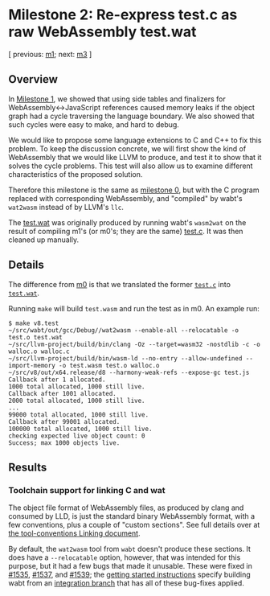 # Milestone 2: Re-express test.c as raw WebAssembly test.wat

[ previous: [m1](../m1/); next: [m3](../m3/) ]

## Overview

In [Milestone 1](../m1/), we showed that using side tables and
finalizers for WebAssembly<->JavaScript references caused memory leaks
if the object graph had a cycle traversing the language boundary.  We
also showed that such cycles were easy to make, and hard to debug.

We would like to propose some language extensions to C and C++ to fix
this problem.  To keep the discussion concrete, we will first show the
kind of WebAssembly that we would like LLVM to produce, and test it to
show that it solves the cycle problems.  This test will also allow us to
examine different characteristics of the proposed solution.

Therefore this milestone is the same as [milestone 0](../m0/), but with
the C program replaced with corresponding WebAssembly, and "compiled" by
wabt's `wat2wasm` instead of by LLVM's `llc`.

The [test.wat](./test.wat) was originally produced by running wabt's
`wasm2wat` on the result of compiling m1's (or m0's; they are the same)
[test.c](../m1/test.c).  It was then cleaned up manually.

## Details

The difference from [m0](../m0) is that we translated the former
[`test.c`](../m0/test.c) into [`test.wat`](./test.wat).

Running `make` will build `test.wasm` and run the test as in m0.  An
example run:

```
$ make v8.test
~/src/wabt/out/gcc/Debug//wat2wasm --enable-all --relocatable -o test.o test.wat
~/src/llvm-project/build/bin/clang -Oz --target=wasm32 -nostdlib -c -o walloc.o walloc.c
~/src/llvm-project/build/bin/wasm-ld --no-entry --allow-undefined --import-memory -o test.wasm test.o walloc.o
~/src/v8/out/x64.release/d8 --harmony-weak-refs --expose-gc test.js
Callback after 1 allocated.
1000 total allocated, 1000 still live.
Callback after 1001 allocated.
2000 total allocated, 1000 still live.
...
99000 total allocated, 1000 still live.
Callback after 99001 allocated.
100000 total allocated, 1000 still live.
checking expected live object count: 0
Success; max 1000 objects live.
```

## Results

### Toolchain support for linking C and wat

The object file format of WebAssembly files, as produced by clang and
consumed by LLD, is just the standard binary WebAssembly format, with a
few conventions, plus a couple of "custom sections".  See full details
over at [the tool-conventions Linking
document](https://github.com/WebAssembly/tool-conventions/blob/master/Linking.md).

By default, the `wat2wasm` tool from `wabt` doesn't produce these
sections.  It does have a `--relocatable` option, however, that was
intended for this purpose, but it had a few bugs that made it unusable.
These were fixed in
[#1535](https://github.com/WebAssembly/wabt/pull/1535),
[#1537](https://github.com/WebAssembly/wabt/pull/1537), and
[#1539](https://github.com/WebAssembly/wabt/pull/1539); the [getting
started instructions](../getting-started.md) specify building wabt from
an [integration branch](https://github.com/wingo/wabt/tree/integration)
that has all of these bug-fixes applied.
